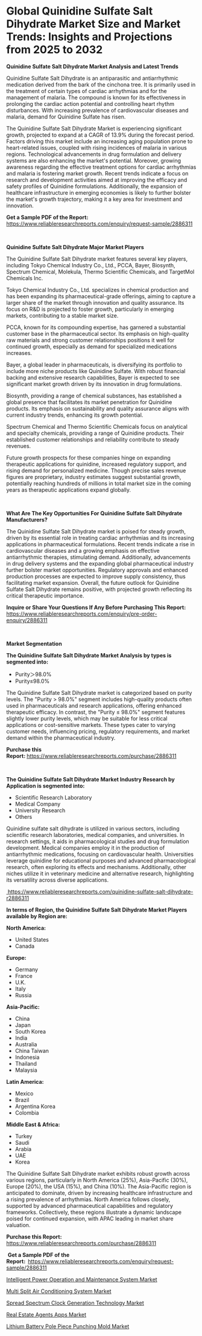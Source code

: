 <p><h1>Global Quinidine Sulfate Salt Dihydrate Market Size and Market Trends: Insights and Projections from 2025 to 2032</h1></p><p><strong>Quinidine Sulfate Salt Dihydrate Market Analysis and Latest Trends</strong></p>
<p><p>Quinidine Sulfate Salt Dihydrate is an antiparasitic and antiarrhythmic medication derived from the bark of the cinchona tree. It is primarily used in the treatment of certain types of cardiac arrhythmias and for the management of malaria. The compound is known for its effectiveness in prolonging the cardiac action potential and controlling heart rhythm disturbances. With increasing prevalence of cardiovascular diseases and malaria, demand for Quinidine Sulfate has risen.</p><p>The Quinidine Sulfate Salt Dihydrate Market is experiencing significant growth, projected to expand at a CAGR of 13.9% during the forecast period. Factors driving this market include an increasing aging population prone to heart-related issues, coupled with rising incidences of malaria in various regions. Technological advancements in drug formulation and delivery systems are also enhancing the market's potential. Moreover, growing awareness regarding the effective treatment options for cardiac arrhythmias and malaria is fostering market growth. Recent trends indicate a focus on research and development activities aimed at improving the efficacy and safety profiles of Quinidine formulations. Additionally, the expansion of healthcare infrastructure in emerging economies is likely to further bolster the market's growth trajectory, making it a key area for investment and innovation.</p></p>
<p><strong>Get a Sample PDF of the Report:&nbsp;</strong> <a href="https://www.reliableresearchreports.com/enquiry/request-sample/2886311?utm_campaign=34&utm_medium=2&utm_source=Github&utm_content=ia&utm_term=13032025&utm_id=quinidine-sulfate-salt-dihydrate">https://www.reliableresearchreports.com/enquiry/request-sample/2886311</a></p>
<p>&nbsp;</p>
<p><strong>Quinidine Sulfate Salt Dihydrate Major Market Players</strong></p>
<p><p>The Quinidine Sulfate Salt Dihydrate market features several key players, including Tokyo Chemical Industry Co., Ltd., PCCA, Bayer, Biosynth, Spectrum Chemical, Molekula, Thermo Scientific Chemicals, and TargetMol Chemicals Inc. </p><p>Tokyo Chemical Industry Co., Ltd. specializes in chemical production and has been expanding its pharmaceutical-grade offerings, aiming to capture a larger share of the market through innovation and quality assurance. Its focus on R&D is projected to foster growth, particularly in emerging markets, contributing to a stable market size.</p><p>PCCA, known for its compounding expertise, has garnered a substantial customer base in the pharmaceutical sector. Its emphasis on high-quality raw materials and strong customer relationships positions it well for continued growth, especially as demand for specialized medications increases.</p><p>Bayer, a global leader in pharmaceuticals, is diversifying its portfolio to include more niche products like Quinidine Sulfate. With robust financial backing and extensive research capabilities, Bayer is expected to see significant market growth driven by its innovation in drug formulations.</p><p>Biosynth, providing a range of chemical substances, has established a global presence that facilitates its market penetration for Quinidine products. Its emphasis on sustainability and quality assurance aligns with current industry trends, enhancing its growth potential.</p><p>Spectrum Chemical and Thermo Scientific Chemicals focus on analytical and specialty chemicals, providing a range of Quinidine products. Their established customer relationships and reliability contribute to steady revenues.</p><p>Future growth prospects for these companies hinge on expanding therapeutic applications for quinidine, increased regulatory support, and rising demand for personalized medicine. Though precise sales revenue figures are proprietary, industry estimates suggest substantial growth, potentially reaching hundreds of millions in total market size in the coming years as therapeutic applications expand globally.</p></p>
<p>&nbsp;</p>
<p><strong>What Are The Key Opportunities For Quinidine Sulfate Salt Dihydrate Manufacturers?</strong></p>
<p><p>The Quinidine Sulfate Salt Dihydrate market is poised for steady growth, driven by its essential role in treating cardiac arrhythmias and its increasing applications in pharmaceutical formulations. Recent trends indicate a rise in cardiovascular diseases and a growing emphasis on effective antiarrhythmic therapies, stimulating demand. Additionally, advancements in drug delivery systems and the expanding global pharmaceutical industry further bolster market opportunities. Regulatory approvals and enhanced production processes are expected to improve supply consistency, thus facilitating market expansion. Overall, the future outlook for Quinidine Sulfate Salt Dihydrate remains positive, with projected growth reflecting its critical therapeutic importance.</p></p>
<p><strong>Inquire or Share Your Questions If Any Before Purchasing This Report:</strong> <a href="https://www.reliableresearchreports.com/enquiry/pre-order-enquiry/2886311?utm_campaign=34&utm_medium=2&utm_source=Github&utm_content=ia&utm_term=13032025&utm_id=quinidine-sulfate-salt-dihydrate">https://www.reliableresearchreports.com/enquiry/pre-order-enquiry/2886311</a></p>
<p>&nbsp;</p>
<p><strong>Market Segmentation</strong></p>
<p><strong>The Quinidine Sulfate Salt Dihydrate Market Analysis by types is segmented into:</strong></p>
<p><ul><li>Purity＞98.0%</li><li>Purity≤98.0%</li></ul></p>
<p><p>The Quinidine Sulfate Salt Dihydrate market is categorized based on purity levels. The "Purity > 98.0%" segment includes high-quality products often used in pharmaceuticals and research applications, offering enhanced therapeutic efficacy. In contrast, the "Purity ≤ 98.0%" segment features slightly lower purity levels, which may be suitable for less critical applications or cost-sensitive markets. These types cater to varying customer needs, influencing pricing, regulatory requirements, and market demand within the pharmaceutical industry.</p></p>
<p><strong>Purchase this Report:&nbsp;</strong><a href="https://www.reliableresearchreports.com/purchase/2886311?utm_campaign=34&utm_medium=2&utm_source=Github&utm_content=ia&utm_term=13032025&utm_id=quinidine-sulfate-salt-dihydrate">https://www.reliableresearchreports.com/purchase/2886311</a></p>
<p>&nbsp;</p>
<p><strong>The Quinidine Sulfate Salt Dihydrate Market Industry Research by Application is segmented into:</strong></p>
<p><ul><li>Scientific Research Laboratory</li><li>Medical Company</li><li>University Research</li><li>Others</li></ul></p>
<p><p>Quinidine sulfate salt dihydrate is utilized in various sectors, including scientific research laboratories, medical companies, and universities. In research settings, it aids in pharmacological studies and drug formulation development. Medical companies employ it in the production of antiarrhythmic medications, focusing on cardiovascular health. Universities leverage quinidine for educational purposes and advanced pharmacological research, often exploring its effects and mechanisms. Additionally, other niches utilize it in veterinary medicine and alternative research, highlighting its versatility across diverse applications.</p></p>
<p><a href="https://www.reliableresearchreports.com/quinidine-sulfate-salt-dihydrate-r2886311?utm_campaign=34&utm_medium=2&utm_source=Github&utm_content=ia&utm_term=13032025&utm_id=quinidine-sulfate-salt-dihydrate">&nbsp;https://www.reliableresearchreports.com/quinidine-sulfate-salt-dihydrate-r2886311</a></p>
<p><strong>In terms of Region, the Quinidine Sulfate Salt Dihydrate Market Players available by Region are:</strong></p>
<p>
    <p> <strong> North America: </strong>
        <ul>
            <li>United States</li>
            <li>Canada</li>
        </ul>
        </p> 
    <p> <strong> Europe: </strong>
        <ul>
            <li>Germany</li>
            <li>France</li>
            <li>U.K.</li>
            <li>Italy</li>
            <li>Russia</li>
        </ul>
        </p> 
    <p> <strong> Asia-Pacific: </strong>
        <ul>
            <li>China</li>
            <li>Japan</li>
            <li>South Korea</li>
            <li>India</li>
            <li>Australia</li>
            <li>China Taiwan</li>
            <li>Indonesia</li>
            <li>Thailand</li>
            <li>Malaysia</li>
        </ul>
        </p> 
    <p> <strong> Latin America: </strong>
        <ul>
            <li>Mexico</li>
            <li>Brazil</li>
            <li>Argentina Korea</li>
            <li>Colombia</li>
        </ul>
        </p> 
    <p> <strong> Middle East & Africa: </strong>
        <ul>
            <li>Turkey</li>
            <li>Saudi</li>
            <li>Arabia</li>
            <li>UAE</li>
            <li>Korea</li>
        </ul>
    </p>
    </p>
<p><p>The Quinidine Sulfate Salt Dihydrate market exhibits robust growth across various regions, particularly in North America (25%), Asia-Pacific (30%), Europe (20%), the USA (15%), and China (10%). The Asia-Pacific region is anticipated to dominate, driven by increasing healthcare infrastructure and a rising prevalence of arrhythmias. North America follows closely, supported by advanced pharmaceutical capabilities and regulatory frameworks. Collectively, these regions illustrate a dynamic landscape poised for continued expansion, with APAC leading in market share valuation.</p></p>
<p><strong>Purchase this Report: </strong><a href="https://www.reliableresearchreports.com/purchase/2886311?utm_campaign=34&utm_medium=2&utm_source=Github&utm_content=ia&utm_term=13032025&utm_id=quinidine-sulfate-salt-dihydrate">https://www.reliableresearchreports.com/purchase/2886311</a></p>
<p>&nbsp;<strong>Get a Sample PDF of the Report:&nbsp;&nbsp;</strong><a href="https://www.reliableresearchreports.com/enquiry/request-sample/2886311?utm_campaign=34&utm_medium=2&utm_source=Github&utm_content=ia&utm_term=13032025&utm_id=quinidine-sulfate-salt-dihydrate">https://www.reliableresearchreports.com/enquiry/request-sample/2886311</a></p>
<p><strong></strong></p>
<p><p><a href="https://github.com/XavierTyler76/Market-Research-Report-List-1/blob/main/intelligent-power-operation-and-maintenance-system-market.md?utm_campaign=34&utm_medium=2&utm_source=Github&utm_content=ia&utm_term=13032025&utm_id=quinidine-sulfate-salt-dihydrate">Intelligent Power Operation and Maintenance System Market</a></p><p><a href="https://github.com/rodinayygacklezi/Market-Research-Report-List-1/blob/main/multi-split-air-conditioning-system-market.md?utm_campaign=34&utm_medium=2&utm_source=Github&utm_content=ia&utm_term=13032025&utm_id=quinidine-sulfate-salt-dihydrate">Multi Split Air Conditioning System Market</a></p><p><a href="https://github.com/OlenFleming68/Market-Research-Report-List-1/blob/main/spread-spectrum-clock-generation-technology-market.md?utm_campaign=34&utm_medium=2&utm_source=Github&utm_content=ia&utm_term=13032025&utm_id=quinidine-sulfate-salt-dihydrate">Spread Spectrum Clock Generation Technology Market</a></p><p><a href="https://github.com/hammelximalschid/Market-Research-Report-List-1/blob/main/real-estate-agents-apps-market.md?utm_campaign=34&utm_medium=2&utm_source=Github&utm_content=ia&utm_term=13032025&utm_id=quinidine-sulfate-salt-dihydrate">Real Estate Agents Apps Market</a></p><p><a href="https://github.com/lindaopodray/Market-Research-Report-List-1/blob/main/lithium-battery-pole-piece-punching-mold-market.md?utm_campaign=34&utm_medium=2&utm_source=Github&utm_content=ia&utm_term=13032025&utm_id=quinidine-sulfate-salt-dihydrate">Lithium Battery Pole Piece Punching Mold Market</a></p></p>